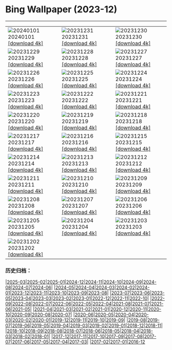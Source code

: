 # Bing Wallpaper (2023-12)
**************

<table><tr><td><img class="wallpaper" src="https://www.bing.com/th?id=OHR.ThailandNewYears_EN-CA2541480849_1920x1080.jpg" alt="20240101"> 20240101 <a class="wallpaper_link" href="https://www.bing.com/th?id=OHR.ThailandNewYears_EN-CA2541480849_UHD.jpg">[download 4k]</a></td><td><img class="wallpaper" src="https://www.bing.com/th?id=OHR.TadamiWinter_EN-CA2053501506_1920x1080.jpg" alt="20231231"> 20231231 <a class="wallpaper_link" href="https://www.bing.com/th?id=OHR.TadamiWinter_EN-CA2053501506_UHD.jpg">[download 4k]</a></td><td><img class="wallpaper" src="https://www.bing.com/th?id=OHR.BlueAmsterdam_EN-CA0805614329_1920x1080.jpg" alt="20231230"> 20231230 <a class="wallpaper_link" href="https://www.bing.com/th?id=OHR.BlueAmsterdam_EN-CA0805614329_UHD.jpg">[download 4k]</a></td></tr><tr><td><img class="wallpaper" src="https://www.bing.com/th?id=OHR.GreenlandHumpback_EN-CA8706019079_1920x1080.jpg" alt="20231229"> 20231229 <a class="wallpaper_link" href="https://www.bing.com/th?id=OHR.GreenlandHumpback_EN-CA8706019079_UHD.jpg">[download 4k]</a></td><td><img class="wallpaper" src="https://www.bing.com/th?id=OHR.KirkjufellAurora_EN-CA8070468139_1920x1080.jpg" alt="20231228"> 20231228 <a class="wallpaper_link" href="https://www.bing.com/th?id=OHR.KirkjufellAurora_EN-CA8070468139_UHD.jpg">[download 4k]</a></td><td><img class="wallpaper" src="https://www.bing.com/th?id=OHR.BoxingDayCA_EN-CA7491018775_1920x1080.jpg" alt="20231227"> 20231227 <a class="wallpaper_link" href="https://www.bing.com/th?id=OHR.BoxingDayCA_EN-CA7491018775_UHD.jpg">[download 4k]</a></td></tr><tr><td><img class="wallpaper" src="https://www.bing.com/th?id=OHR.ChristmasCA_EN-CA0839691287_1920x1080.jpg" alt="20231226"> 20231226 <a class="wallpaper_link" href="https://www.bing.com/th?id=OHR.ChristmasCA_EN-CA0839691287_UHD.jpg">[download 4k]</a></td><td><img class="wallpaper" src="https://www.bing.com/th?id=OHR.EstoniaXmasEve_EN-CA2639551026_1920x1080.jpg" alt="20231225"> 20231225 <a class="wallpaper_link" href="https://www.bing.com/th?id=OHR.EstoniaXmasEve_EN-CA2639551026_UHD.jpg">[download 4k]</a></td><td><img class="wallpaper" src="https://www.bing.com/th?id=OHR.FestivusPenguins_EN-CA2075026889_1920x1080.jpg" alt="20231224"> 20231224 <a class="wallpaper_link" href="https://www.bing.com/th?id=OHR.FestivusPenguins_EN-CA2075026889_UHD.jpg">[download 4k]</a></td></tr><tr><td><img class="wallpaper" src="https://www.bing.com/th?id=OHR.LjubljanaLights_EN-CA1534198321_1920x1080.jpg" alt="20231223"> 20231223 <a class="wallpaper_link" href="https://www.bing.com/th?id=OHR.LjubljanaLights_EN-CA1534198321_UHD.jpg">[download 4k]</a></td><td><img class="wallpaper" src="https://www.bing.com/th?id=OHR.CastleriggStoneCircleUK_EN-CA9940011631_1920x1080.jpg" alt="20231222"> 20231222 <a class="wallpaper_link" href="https://www.bing.com/th?id=OHR.CastleriggStoneCircleUK_EN-CA9940011631_UHD.jpg">[download 4k]</a></td><td><img class="wallpaper" src="https://www.bing.com/th?id=OHR.ValGardenaItaly_EN-CA9038547102_1920x1080.jpg" alt="20231221"> 20231221 <a class="wallpaper_link" href="https://www.bing.com/th?id=OHR.ValGardenaItaly_EN-CA9038547102_UHD.jpg">[download 4k]</a></td></tr><tr><td><img class="wallpaper" src="https://www.bing.com/th?id=OHR.WarsawChristmas_EN-CA8636776898_1920x1080.jpg" alt="20231220"> 20231220 <a class="wallpaper_link" href="https://www.bing.com/th?id=OHR.WarsawChristmas_EN-CA8636776898_UHD.jpg">[download 4k]</a></td><td><img class="wallpaper" src="https://www.bing.com/th?id=OHR.CapitolReefSnow_EN-CA8234671064_1920x1080.jpg" alt="20231219"> 20231219 <a class="wallpaper_link" href="https://www.bing.com/th?id=OHR.CapitolReefSnow_EN-CA8234671064_UHD.jpg">[download 4k]</a></td><td><img class="wallpaper" src="https://www.bing.com/th?id=OHR.WinterWaxwings_EN-CA5729740430_1920x1080.jpg" alt="20231218"> 20231218 <a class="wallpaper_link" href="https://www.bing.com/th?id=OHR.WinterWaxwings_EN-CA5729740430_UHD.jpg">[download 4k]</a></td></tr><tr><td><img class="wallpaper" src="https://www.bing.com/th?id=OHR.GrandPlaceXmas_EN-CA4794374028_1920x1080.jpg" alt="20231217"> 20231217 <a class="wallpaper_link" href="https://www.bing.com/th?id=OHR.GrandPlaceXmas_EN-CA4794374028_UHD.jpg">[download 4k]</a></td><td><img class="wallpaper" src="https://www.bing.com/th?id=OHR.SantaPark_EN-CA4150572624_1920x1080.jpg" alt="20231216"> 20231216 <a class="wallpaper_link" href="https://www.bing.com/th?id=OHR.SantaPark_EN-CA4150572624_UHD.jpg">[download 4k]</a></td><td><img class="wallpaper" src="https://www.bing.com/th?id=OHR.BorealOwl_EN-CA5986329708_1920x1080.jpg" alt="20231215"> 20231215 <a class="wallpaper_link" href="https://www.bing.com/th?id=OHR.BorealOwl_EN-CA5986329708_UHD.jpg">[download 4k]</a></td></tr><tr><td><img class="wallpaper" src="https://www.bing.com/th?id=OHR.LofotenRorbu_EN-CA0505973846_1920x1080.jpg" alt="20231214"> 20231214 <a class="wallpaper_link" href="https://www.bing.com/th?id=OHR.LofotenRorbu_EN-CA0505973846_UHD.jpg">[download 4k]</a></td><td><img class="wallpaper" src="https://www.bing.com/th?id=OHR.Poinsettia_EN-CA0341859998_1920x1080.jpg" alt="20231213"> 20231213 <a class="wallpaper_link" href="https://www.bing.com/th?id=OHR.Poinsettia_EN-CA0341859998_UHD.jpg">[download 4k]</a></td><td><img class="wallpaper" src="https://www.bing.com/th?id=OHR.MountainDayChina_EN-CA0225759404_1920x1080.jpg" alt="20231212"> 20231212 <a class="wallpaper_link" href="https://www.bing.com/th?id=OHR.MountainDayChina_EN-CA0225759404_UHD.jpg">[download 4k]</a></td></tr><tr><td><img class="wallpaper" src="https://www.bing.com/th?id=OHR.SaharaDunes_EN-CA5200526907_1920x1080.jpg" alt="20231211"> 20231211 <a class="wallpaper_link" href="https://www.bing.com/th?id=OHR.SaharaDunes_EN-CA5200526907_UHD.jpg">[download 4k]</a></td><td><img class="wallpaper" src="https://www.bing.com/th?id=OHR.PatagoniaGuanaco_EN-CA9262708523_1920x1080.jpg" alt="20231210"> 20231210 <a class="wallpaper_link" href="https://www.bing.com/th?id=OHR.PatagoniaGuanaco_EN-CA9262708523_UHD.jpg">[download 4k]</a></td><td><img class="wallpaper" src="https://www.bing.com/th?id=OHR.JerseyIsland_EN-CA2533906685_1920x1080.jpg" alt="20231209"> 20231209 <a class="wallpaper_link" href="https://www.bing.com/th?id=OHR.JerseyIsland_EN-CA2533906685_UHD.jpg">[download 4k]</a></td></tr><tr><td><img class="wallpaper" src="https://www.bing.com/th?id=OHR.GrandCanyonVerdon_EN-CA6319133080_1920x1080.jpg" alt="20231208"> 20231208 <a class="wallpaper_link" href="https://www.bing.com/th?id=OHR.GrandCanyonVerdon_EN-CA6319133080_UHD.jpg">[download 4k]</a></td><td><img class="wallpaper" src="https://www.bing.com/th?id=OHR.CERNCenter_EN-CA4364715980_1920x1080.jpg" alt="20231207"> 20231207 <a class="wallpaper_link" href="https://www.bing.com/th?id=OHR.CERNCenter_EN-CA4364715980_UHD.jpg">[download 4k]</a></td><td><img class="wallpaper" src="https://www.bing.com/th?id=OHR.AlpsCastles_EN-CA3984381282_1920x1080.jpg" alt="20231206"> 20231206 <a class="wallpaper_link" href="https://www.bing.com/th?id=OHR.AlpsCastles_EN-CA3984381282_UHD.jpg">[download 4k]</a></td></tr><tr><td><img class="wallpaper" src="https://www.bing.com/th?id=OHR.CheetahDay_EN-CA9596172993_1920x1080.jpg" alt="20231205"> 20231205 <a class="wallpaper_link" href="https://www.bing.com/th?id=OHR.CheetahDay_EN-CA9596172993_UHD.jpg">[download 4k]</a></td><td><img class="wallpaper" src="https://www.bing.com/th?id=OHR.VermilionCliffs_EN-CA1719361824_1920x1080.jpg" alt="20231204"> 20231204 <a class="wallpaper_link" href="https://www.bing.com/th?id=OHR.VermilionCliffs_EN-CA1719361824_UHD.jpg">[download 4k]</a></td><td><img class="wallpaper" src="https://www.bing.com/th?id=OHR.AngkorPark_EN-CA3208481689_1920x1080.jpg" alt="20231203"> 20231203 <a class="wallpaper_link" href="https://www.bing.com/th?id=OHR.AngkorPark_EN-CA3208481689_UHD.jpg">[download 4k]</a></td></tr><tr><td><img class="wallpaper" src="https://www.bing.com/th?id=OHR.MinnewankaLake_EN-CA2495233289_1920x1080.jpg" alt="20231202"> 20231202 <a class="wallpaper_link" href="https://www.bing.com/th?id=OHR.MinnewankaLake_EN-CA2495233289_UHD.jpg">[download 4k]</a></td><td></td><td></td></tr></table>

### 历史归档：

|[2025-03](/../2025-03/2025-03.md)|[2025-02](/../2025-02/2025-02.md)|[2025-01](/../2025-01/2025-01.md)|[2024-12](/../2024-12/2024-12.md)|[2024-11](/../2024-11/2024-11.md)|[2024-10](/../2024-10/2024-10.md)|[2024-09](/../2024-09/2024-09.md)|[2024-08](/../2024-08/2024-08.md)|[2024-07](/../2024-07/2024-07.md)|[2024-06](/../2024-06/2024-06.md)|
|[2024-05](/../2024-05/2024-05.md)|[2024-04](/../2024-04/2024-04.md)|[2024-03](/../2024-03/2024-03.md)|[2024-02](/../2024-02/2024-02.md)|[2024-01](/../2024-01/2024-01.md)|[2023-12](/2023-12.md)|[2023-11](/../2023-11/2023-11.md)|[2023-10](/../2023-10/2023-10.md)|[2023-09](/../2023-09/2023-09.md)|[2023-08](/../2023-08/2023-08.md)|
|[2023-07](/../2023-07/2023-07.md)|[2023-06](/../2023-06/2023-06.md)|[2023-05](/../2023-05/2023-05.md)|[2023-04](/../2023-04/2023-04.md)|[2023-03](/../2023-03/2023-03.md)|[2023-02](/../2023-02/2023-02.md)|[2023-01](/../2023-01/2023-01.md)|[2022-12](/../2022-12/2022-12.md)|[2022-11](/../2022-11/2022-11.md)|[2022-10](/../2022-10/2022-10.md)|
|[2022-09](/../2022-09/2022-09.md)|[2022-08](/../2022-08/2022-08.md)|[2022-07](/../2022-07/2022-07.md)|[2022-06](/../2022-06/2022-06.md)|[2022-05](/../2022-05/2022-05.md)|[2022-04](/../2022-04/2022-04.md)|[2021-08](/../2021-08/2021-08.md)|[2021-07](/../2021-07/2021-07.md)|[2021-06](/../2021-06/2021-06.md)|[2021-05](/../2021-05/2021-05.md)|
|[2021-04](/../2021-04/2021-04.md)|[2021-03](/../2021-03/2021-03.md)|[2021-02](/../2021-02/2021-02.md)|[2021-01](/../2021-01/2021-01.md)|[2020-12](/../2020-12/2020-12.md)|[2020-11](/../2020-11/2020-11.md)|[2020-10](/../2020-10/2020-10.md)|[2020-09](/../2020-09/2020-09.md)|[2020-08](/../2020-08/2020-08.md)|[2020-07](/../2020-07/2020-07.md)|
|[2020-06](/../2020-06/2020-06.md)|[2020-05](/../2020-05/2020-05.md)|[2020-04](/../2020-04/2020-04.md)|[2020-03](/../2020-03/2020-03.md)|[2020-02](/../2020-02/2020-02.md)|[2020-01](/../2020-01/2020-01.md)|[2019-12](/../2019-12/2019-12.md)|[2019-11](/../2019-11/2019-11.md)|[2019-10](/../2019-10/2019-10.md)|[2019-09](/../2019-09/2019-09.md)|
|[2019-08](/../2019-08/2019-08.md)|[2019-07](/../2019-07/2019-07.md)|[2019-06](/../2019-06/2019-06.md)|[2019-05](/../2019-05/2019-05.md)|[2019-04](/../2019-04/2019-04.md)|[2019-03](/../2019-03/2019-03.md)|[2019-02](/../2019-02/2019-02.md)|[2019-01](/../2019-01/2019-01.md)|[2018-12](/../2018-12/2018-12.md)|[2018-11](/../2018-11/2018-11.md)|
|[2018-10](/../2018-10/2018-10.md)|[2018-09](/../2018-09/2018-09.md)|[2018-08](/../2018-08/2018-08.md)|[2018-07](/../2018-07/2018-07.md)|[2018-06](/../2018-06/2018-06.md)|[2018-05](/../2018-05/2018-05.md)|[2018-04](/../2018-04/2018-04.md)|[2018-03](/../2018-03/2018-03.md)|[2018-02](/../2018-02/2018-02.md)|[2018-01](/../2018-01/2018-01.md)|
|[2017-12](/../2017-12/2017-12.md)|[2017-11](/../2017-11/2017-11.md)|[2017-10](/../2017-10/2017-10.md)|[2017-09](/../2017-09/2017-09.md)|[2017-08](/../2017-08/2017-08.md)|[2017-07](/../2017-07/2017-07.md)|[2017-06](/../2017-06/2017-06.md)|[2017-05](/../2017-05/2017-05.md)|[2017-04](/../2017-04/2017-04.md)|[2017-03](/../2017-03/2017-03.md)|
|[2017-02](/../2017-02/2017-02.md)|[2017-01](/../2017-01/2017-01.md)|[2016-12](/../2016-12/2016-12.md)